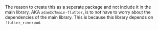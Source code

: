 The reason to create this as a seperate package and not include it in the main library, AKA `adamIcTmain-flutter`, is to not have to worry about the dependencies of the main library. This is because this library depends on `flutter_riverpod`.